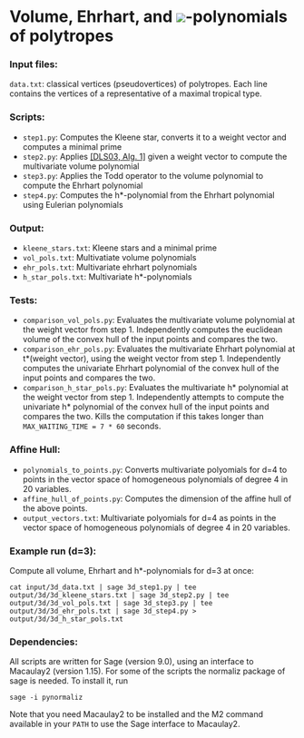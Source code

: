 # Volume, Ehrhart, and <img src="https://latex.codecogs.com/gif.latex?\dpi{250}h^*">-polynomials of polytropes

### Input files:
`data.txt`: classical vertices (pseudovertices) of polytropes. Each line contains the vertices of a representative of a maximal tropical type.

### Scripts:
- `step1.py`: Computes the Kleene star, converts it to a weight vector and computes a minimal prime
- `step2.py`: Applies [[DLS03, Alg. 1]](https://arxiv.org/abs/math/0104286) given a weight vector to compute the multivariate volume polynomial
- `step3.py`: Applies the Todd operator to the volume polynomial to compute the Ehrhart polynomial
- `step4.py`: Computes the h\*-polynomial from the Ehrhart polynomial using Eulerian polynomials

### Output:
- `kleene_stars.txt`: Kleene stars and a minimal prime
- `vol_pols.txt`: Multivatiate volume polynomials
- `ehr_pols.txt`: Multivariate ehrhart polynomials
- `h_star_pols.txt`: Multivariate h\*-polynomials

### Tests:
- `comparison_vol_pols.py`: Evaluates the multivariate volume polynomial at the weight vector from step 1. Independently computes the euclidean volume of the convex hull of the input points and compares the two.
- `comparison_ehr_pols.py`: Evaluates the multivariate Ehrhart polynomial at t\*(weight vector), using the weight vector from step 1. Independently computes the univariate Ehrhart polynomial of the convex hull of the input points and compares the two.
- `comparison_h_star_pols.py`: Evaluates the multivariate h\* polynomial at the weight vector from step 1. Independently attempts to compute the univariate h\* polynomial of the convex hull of the input points and compares the two. Kills the computation if this takes longer than `MAX_WAITING_TIME = 7 * 60` seconds.

### Affine Hull:
- `polynomials_to_points.py`: Converts multivariate polyomials for d=4 to points in the vector space of homogeneous polynomials of degree 4 in 20 variables. 
- `affine_hull_of_points.py`: Computes the dimension of the affine hull of the above points.
- `output_vectors.txt`: Multivariate polyomials for d=4 as points in the vector space of homogeneous polynomials of degree 4 in 20 variables. 

### Example run (d=3):
Compute all volume, Ehrhart and h\*-polynomials for d=3 at once:
```
cat input/3d_data.txt | sage 3d_step1.py | tee output/3d/3d_kleene_stars.txt | sage 3d_step2.py | tee output/3d/3d_vol_pols.txt | sage 3d_step3.py | tee output/3d/3d_ehr_pols.txt | sage 3d_step4.py > output/3d/3d_h_star_pols.txt
```

### Dependencies:
All scripts are written for Sage (version 9.0), using an interface to Macaulay2 (version 1.15).
For some of the scripts the normaliz package of sage is needed. To install it, run
``` 
sage -i pynormaliz 
```

Note that you need Macaulay2 to be installed and the M2 command available in your `PATH` to use the Sage interface to Macaulay2.

